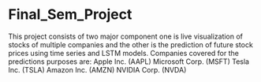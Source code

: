 # Final_Sem_Project

This project consists of two major component one is live visualization of stocks of multiple companies and the other is the prediction of future stock prices using time series and LSTM models.
Companies covered for the predictions purposes are:
Apple Inc. (AAPL)
Microsoft Corp. (MSFT) 
Tesla Inc. (TSLA) 
Amazon Inc. (AMZN) 
NVIDIA Corp. (NVDA)
